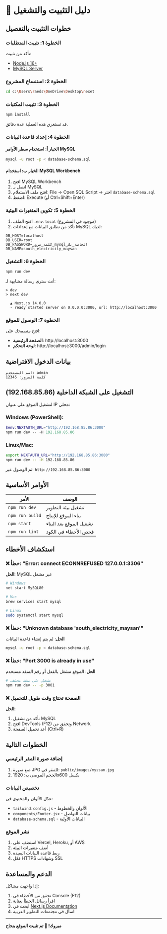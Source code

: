 # 📖 دليل التثبيت والتشغيل

## خطوات التثبيت بالتفصيل

### الخطوة 1: تثبيت المتطلبات
تأكد من تثبيت:
- [Node.js 16+](https://nodejs.org/)
- [MySQL Server](https://www.mysql.com/downloads/)

### الخطوة 2: استنساخ المشروع
```bash
cd c:\Users\raeds\OneDrive\Desktop\nexet
```

### الخطوة 3: تثبيت المكتبات
```bash
npm install
```
قد تستغرق هذه العملية عدة دقائق.

### الخطوة 4: إعداد قاعدة البيانات

#### الخيار أ: استخدام سطر الأوامر MySQL
```bash
mysql -u root -p < database-schema.sql
```

#### الخيار ب: استخدام MySQL Workbench
1. افتح MySQL Workbench
2. اتصل بـ MySQL
3. افتح ملف الاستعلام: File → Open SQL Script → اختر `database-schema.sql`
4. اضغط: Execute (أو Ctrl+Shift+Enter)

### الخطوة 5: تكوين المتغيرات البيئية
1. افتح الملف `.env.local` (موجود في المشروع)
2. تأكد من تطابق البيانات مع إعدادات MySQL لديك:
```
DB_HOST=localhost
DB_USER=root
DB_PASSWORD=كلمة_مرور_mysql_الخاصة_بك
DB_NAME=south_electricity_maysan
```

### الخطوة 6: التشغيل
```bash
npm run dev
```

أنت سترى رسالة مشابهة لـ:
```
> dev
> next dev

  ▲ Next.js 14.0.0
  - ready started server on 0.0.0.0:3000, url: http://localhost:3000
```

### الخطوة 7: الوصول للموقع
افتح متصفحك على:
- **الصفحة الرئيسية**: http://localhost:3000
- **لوحة التحكم**: http://localhost:3000/admin/login

## بيانات الدخول الافتراضية
```
اسم المستخدم: admin
كلمة المرور: 12345
```

## التشغيل على الشبكة الداخلية (192.168.85.86)

لتشغيل الموقع على عنوان IP محلي:

### Windows (PowerShell):
```powershell
$env:NEXTAUTH_URL="http://192.168.85.86:3000"
npm run dev -- -H 192.168.85.86
```

### Linux/Mac:
```bash
export NEXTAUTH_URL="http://192.168.85.86:3000"
npm run dev -- -H 192.168.85.86
```

ثم الوصول عبر: `http://192.168.85.86:3000`

## الأوامر الأساسية

| الأمر | الوصف |
|------|--------|
| `npm run dev` | تشغيل بيئة التطوير |
| `npm run build` | بناء الموقع للإنتاج |
| `npm start` | تشغيل الموقع بعد البناء |
| `npm run lint` | فحص الأخطاء في الكود |

## استكشاف الأخطاء

### ❌ خطأ: "Error: connect ECONNREFUSED 127.0.0.1:3306"
**الحل**: MySQL غير مشغل
```bash
# Windows
net start MySQL80

# Mac
brew services start mysql

# Linux
sudo systemctl start mysql
```

### ❌ خطأ: "Unknown database 'south_electricity_maysan'"
**الحل**: لم يتم إنشاء قاعدة البيانات
```bash
mysql -u root -p < database-schema.sql
```

### ❌ خطأ: "Port 3000 is already in use"
**الحل**: الموقع مشغل بالفعل أو رقم المنفذ مستخدم
```bash
# تشغيل على منفذ مختلف
npm run dev -- -p 3001
```

### ❌ الصفحة تحتاج وقت طويل للتحميل
**الحل**: 
1. تأكد من تشغيل MySQL
2. افتح DevTools (F12) وتحقق من Network
3. أعد تحميل الصفحة (Ctrl+R)

## الخطوات التالية

### إضافة صورة المقر الرئيسي
1. ضع صورة JPG للمقر في: `public/images/myssan.jpg`
2. الحجم الموصى به: 1920x600 بكسل

### تخصيص البيانات
عدّل الألوان والمحتوى في:
- `tailwind.config.js` - الألوان والخطوط
- `components/Footer.jsx` - بيانات التواصل
- `database-schema.sql` - البيانات الأولية

### نشر الموقع
1. استضف على Vercel, Heroku, أو AWS
2. أضف متغيرات البيئة
3. ربط قاعدة البيانات البعيدة
4. فعّل HTTPS وشهادات SSL

## الدعم والمساعدة
إذا واجهت مشاكل:
1. تحقق من الأخطاء في Console (F12)
2. اقرأ رسائل الخطأ بعناية
3. ابحث في [Next.js Documentation](https://nextjs.org/docs)
4. اسأل في مجتمعات التطوير العربية

---

**مبروك! 🎉 تم تثبيت الموقع بنجاح**